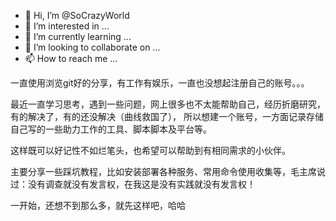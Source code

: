 - 👋 Hi, I’m @SoCrazyWorld
- 👀 I’m interested in ...
- 🌱 I’m currently learning ...
- 💞️ I’m looking to collaborate on ...
- 📫 How to reach me ...

<!---
SoCrazyWorld/SoCrazyWorld is a ✨ special ✨ repository because its `README.md` (this file) appears on your GitHub profile.
You can click the Preview link to take a look at your changes.
--->
一直使用浏览git好的分享，有工作有娱乐，一直也没想起注册自己的账号。。。

最近一直学习思考，遇到一些问题，网上很多也不太能帮助自己，经历折磨研究，有的解决了，有的还没解决（曲线救国了），
所以想建一个账号，一方面记录存储自己写的一些助力工作的工具、脚本脚本及平台等。

这样既可以好记性不如烂笔头，也希望可以帮助到有相同需求的小伙伴。

主要分享一些踩坑教程，比如安装部署各种服务、常用命令使用收集等，毛主席说过：没有调查就没有发言权，在我这是没有实践就没有发言权！

一开始，还想不到那么多，就先这样吧，哈哈
